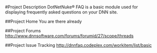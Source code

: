 ﻿#Project Description
DotNetNuke® FAQ is a basic module used for displaying frequently asked questions on your DNN site.


##Project Home
You are there already

##Project Forums
http://www.dnnsoftware.com/forums/forumid/27/scope/threads

##Project Issue Tracking
http://dnnfaq.codeplex.com/workitem/list/basic


